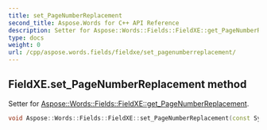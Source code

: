 ```yaml
---
title: set_PageNumberReplacement
second_title: Aspose.Words for C++ API Reference
description: Setter for Aspose::Words::Fields::FieldXE::get_PageNumberReplacement. 
type: docs
weight: 0
url: /cpp/aspose.words.fields/fieldxe/set_pagenumberreplacement/
---
```

## FieldXE.set_PageNumberReplacement method


Setter for [Aspose::Words::Fields::FieldXE::get_PageNumberReplacement](./get_pagenumberreplacement/).

```cpp
void Aspose::Words::Fields::FieldXE::set_PageNumberReplacement(const System::String &value)
```

